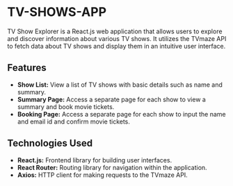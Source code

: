 # TV-SHOWS-APP
TV Show Explorer is a React.js web application that allows users to explore and discover information about various TV shows. It utilizes the TVmaze API to fetch data about TV shows and display them in an intuitive user interface.

## Features

- **Show List:** View a list of TV shows with basic details such as name and summary.
- **Summary Page:** Access a separate page for each show to view a summary and book movie tickets.
- **Booking Page:** Access a separate page for each show to input the name and email id and confirm movie tickets.

## Technologies Used

- **React.js:** Frontend library for building user interfaces.
- **React Router:** Routing library for navigation within the application.
- **Axios:** HTTP client for making requests to the TVmaze API.

